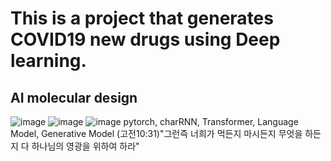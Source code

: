 # This is a project that generates COVID19 new drugs using Deep learning.
## AI molecular design

![image](https://miro.medium.com/max/700/1*CPvDjFMHI-CR1XM5vum6zA.jpeg)
![image](https://miro.medium.com/max/700/1*zt5S-GWw3zHz65Yv0Dum5Q.png)
![image](https://miro.medium.com/max/592/1*zu7IspPdUPwACv3yqJfejA.png)
pytorch, charRNN, Transformer, Language Model, Generative Model
(고전10:31)"그런즉 너희가 먹든지 마시든지 무엇을 하든지 다 하나님의 영광을 위하여 하라"

